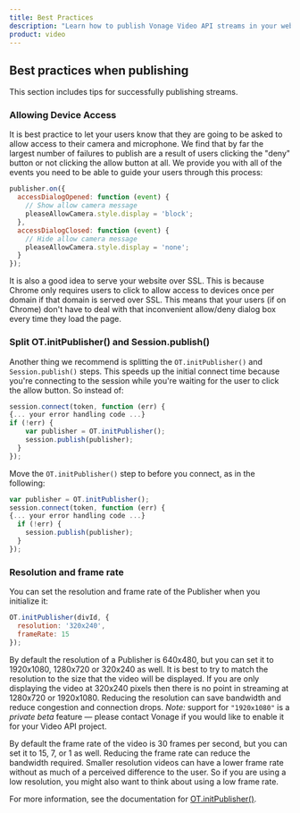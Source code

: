 ```yaml
---
title: Best Practices
description: "Learn how to publish Vonage Video API streams in your web application. Once you have connected to a session, you can send video, audio, and messages by publishing a stream."
product: video
---
```


## Best practices when publishing

This section includes tips for successfully publishing streams.

### Allowing Device Access

It is best practice to let your users know that they are going to be asked to allow access to their camera and microphone. We find that by far the largest number of failures to publish are a result of users clicking the "deny" button or not clicking the allow button at all. We provide you with all of the events you need to be able to guide your users through this process:

```js
publisher.on({
  accessDialogOpened: function (event) {
    // Show allow camera message
    pleaseAllowCamera.style.display = 'block';
  },
  accessDialogClosed: function (event) {
    // Hide allow camera message
    pleaseAllowCamera.style.display = 'none';
  }
});
```

It is also a good idea to serve your website over SSL. This is because Chrome only requires users to click to allow access to devices once per domain if that domain is served over SSL. This means that your users (if on Chrome) don't have to deal with that inconvenient allow/deny dialog box every time they load the page.

### Split OT.initPublisher() and Session.publish()

Another thing we recommend is splitting the `OT.initPublisher()` and `Session.publish()` steps. This speeds up the initial connect time because you're connecting to the session while you're waiting for the user to click the allow button. So instead of:

```js
session.connect(token, function (err) {
{... your error handling code ...}
if (!err) {
    var publisher = OT.initPublisher();
    session.publish(publisher);
  }
});
```

Move the `OT.initPublisher()` step to before you connect, as in the following:

```js
var publisher = OT.initPublisher();
session.connect(token, function (err) {
{... your error handling code ...}
  if (!err) {
    session.publish(publisher);
  }
});
```

### Resolution and frame rate

You can set the resolution and frame rate of the Publisher when you initialize it:

```js
OT.initPublisher(divId, {
  resolution: '320x240',
  frameRate: 15
});
```

By default the resolution of a Publisher is 640x480, but you can set it to 1920x1080, 1280x720 or 320x240 as well. It is best to try to match the resolution to the size that the video will be displayed. If you are only displaying the video at 320x240 pixels then there is no point in streaming at 1280x720 or 1920x1080. Reducing the resolution can save bandwidth and reduce congestion and connection drops. _Note:_ support for `"1920x1080"` is a _private beta_ feature — please contact Vonage if you would like to enable it for your Video API project.

By default the frame rate of the video is 30 frames per second, but you can set it to 15, 7, or 1 as well. Reducing the frame rate can reduce the bandwidth required. Smaller resolution videos can have a lower frame rate without as much of a perceived difference to the user. So if you are using a low resolution, you might also want to think about using a low frame rate.

For more information, see the documentation for [OT.initPublisher()](/sdk/stitch/video-js-reference/OT.html#initPublisher).
